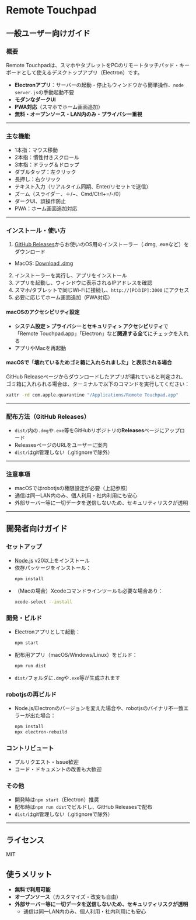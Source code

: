 # Remote Touchpad

## 一般ユーザー向けガイド

### 概要
Remote Touchpadは、スマホやタブレットをPCのリモートタッチパッド・キーボードとして使えるデスクトップアプリ（Electron）です。

- **Electronアプリ**：サーバーの起動・停止もウィンドウから簡単操作、`node server.js`の手動起動不要
- **モダンなダークUI**
- **PWA対応**（スマホでホーム画面追加）
- **無料・オープンソース・LAN内のみ・プライバシー重視**

---

### 主な機能
- 1本指：マウス移動
- 2本指：慣性付きスクロール
- 3本指：ドラッグ＆ドロップ
- ダブルタップ：左クリック
- 長押し：右クリック
- テキスト入力（リアルタイム同期、Enter/リセットで送信）
- ズーム（スライダー、＋/−、Cmd/Ctrl+=/-/0）
- ダークUI、誤操作防止
- PWA：ホーム画面追加対応

---

### インストール・使い方

1. [GitHub Releases](https://github.com/hrak0x59/remote-touchpad/releases)からお使いのOS用のインストーラー（.dmg, .exeなど）をダウンロード
- MacOS: [Download .dmg](https://github.com/hrak0x59/remote-touchpad/releases/download/v0.2.0-beta/Remote.Touchpad-1.0.0-arm64.dmg)
2. インストーラーを実行し、アプリをインストール
3. アプリを起動し、ウィンドウに表示されるIPアドレスを確認
4. スマホ/タブレットで同じWi-Fiに接続し、`http://[PCのIP]:3000` にアクセス
5. 必要に応じてホーム画面追加（PWA対応）

#### macOSのアクセシビリティ設定
- **システム設定 > プライバシーとセキュリティ > アクセシビリティ**で「Remote Touchpad.app」「Electron」など**関連する全て**にチェックを入れる
- アプリやMacを再起動

#### macOSで「壊れているためゴミ箱に入れられました」と表示される場合
GitHub Releaseページからダウンロードしたアプリが壊れていると判定され、ゴミ箱に入れられる場合は、ターミナルで以下のコマンドを実行してください：

```sh
xattr -rd com.apple.quarantine "/Applications/Remote Touchpad.app"
```

---

### 配布方法（GitHub Releases）
- `dist/`内の`.dmg`や`.exe`等をGitHubリポジトリの**Releases**ページにアップロード
- ReleasesページのURLをユーザーに案内
- `dist/`はgit管理しない（.gitignoreで除外）

---

### 注意事項
- macOSではrobotjsの権限設定が必要（上記参照）
- 通信は同一LAN内のみ、個人利用・社内利用にも安心
- 外部サーバー等に一切データを送信しないため、セキュリティリスクが透明

---

## 開発者向けガイド

### セットアップ
- [Node.js](https://nodejs.org/) v20以上をインストール
- 依存パッケージをインストール：
  ```sh
  npm install
  ```
- （Macの場合）Xcodeコマンドラインツールも必要な場合あり：
  ```sh
  xcode-select --install
  ```

### 開発・ビルド
- Electronアプリとして起動：
  ```sh
  npm start
  ```
- 配布用アプリ（macOS/Windows/Linux）をビルド：
  ```sh
  npm run dist
  ```
- `dist/`フォルダに`.dmg`や`.exe`等が生成されます

### robotjsの再ビルド
- Node.js/Electronのバージョンを変えた場合や、robotjsのバイナリ不一致エラーが出た場合：
  ```sh
  npm install
  npx electron-rebuild
  ```

### コントリビュート
- プルリクエスト・Issue歓迎
- コード・ドキュメントの改善も大歓迎

### その他
- 開発時は`npm start`（Electron）推奨
- 配布時は`npm run dist`でビルドし、GitHub Releasesで配布
- `dist/`はgit管理しない（.gitignoreで除外）

---

## ライセンス
MIT

## 使うメリット
- **無料で利用可能**
- **オープンソース**（カスタマイズ・改変も自由）
- **外部サーバー等に一切データを送信しないため、セキュリティリスクが透明**
  - 通信は同一LAN内のみ、個人利用・社内利用にも安心 